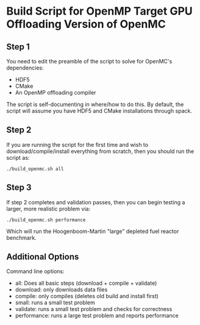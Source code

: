 # Build Script for OpenMP Target GPU Offloading Version of OpenMC

## Step 1

You need to edit the preamble of the script to solve for OpenMC's dependencies:

- HDF5
- CMake
- An OpenMP offloading compiler

The script is self-documenting in where/how to do this. By default, the script
will assume you have HDF5 and CMake installations through spack.

## Step 2

If you are running the script for the first time and wish to download/compile/install
everything from scratch, then you should run the script as:

```
./build_openmc.sh all
```

## Step 3

If step 2 completes and validation passes, then you can begin testing
a larger, more realistic problem via:

```
./build_openmc.sh performance
```

Which will run the Hoogenboom-Martin "large" depleted fuel reactor benchmark.


## Additional Options

Command line options:
- all: Does all basic steps (download + compile + validate)
- download: only downloads data files
- compile: only compiles (deletes old build and install first)
- small: runs a small test problem
- validate: runs a small test problem and checks for correctness
- performance: runs a large test problem and reports performance
